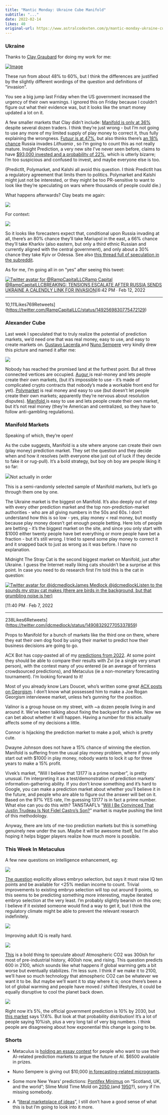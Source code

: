 ```yaml
---
title: "Mantic Monday: Ukraine Cube Manifold"
subtitle: "..."
date: 2022-02-14
likes: 40
original-url: https://www.astralcodexten.com/p/mantic-monday-ukraine-cube-manifold
---
```

### Ukraine

Thanks to [Clay Graubard](https://twitter.com/ClayGraubard/status/1491759547291156481) for doing my work for me:

[![Image](https://substackcdn.com/image/fetch/w_1456,c_limit,f_auto,q_auto:good,fl_progressive:steep/https%3A%2F%2Fbucketeer-e05bbc84-baa3-437e-9518-adb32be77984.s3.amazonaws.com%2Fpublic%2Fimages%2Fe11f21bb-303f-4754-aadb-6d53ceb1e861_1998x1957.jpeg)](https://substackcdn.com/image/fetch/f_auto,q_auto:good,fl_progressive:steep/https%3A%2F%2Fbucketeer-e05bbc84-baa3-437e-9518-adb32be77984.s3.amazonaws.com%2Fpublic%2Fimages%2Fe11f21bb-303f-4754-aadb-6d53ceb1e861_1998x1957.jpeg)

These run from about 48% to 60%, but I think the differences are justified by the slightly different wordings of the question and definitions of “invasion”.

You see a big jump last Friday when the US government increased the urgency of their own warnings. I ignored this on Friday because I couldn’t figure out what their evidence was, but it looks like the smart money updated a lot on it.

A few smaller markets that Clay didn’t include: [Manifold is only at 36%](https://manifold.markets/Duncan/will-russia-invade-ukraine-before-t) despite several dozen traders. I think they’re just wrong - but I’m not going to use any more of my limited supply of play money to correct it, thus fully explaining the wrongness. [Futuur is at 47%](https://futuur.com/q/149987/will-russia-invade-ukrainian-territory-by-the-end-of-june), but also thinks there’s [an 18% chance](https://futuur.com/q/146595/will-russia-annex-any-part-of-the-lithuanian-territory-by-the-end-of-2022) Russia invades _Lithuania_ , so I’m going to count this as not really mature. Insight Prediction, a very new site I’ve never seen before, claims to have [$93,000 invested and a probability of 22%](https://insightprediction.codebnb.me/markets/129), which is utterly bizarre; I’m too suspicious and confused to invest, and maybe everyone else is too.

(PredictIt, Polymarket, and Kalshi all avoid this question. I think PredictIt has a regulatory agreement that limits them to politics. Polymarket and Kalshi might just not be interested, or they might be too PR-sensitive to want to look like they’re speculating on wars where thousands of people could die.)

What happens afterwards? Clay beats me again:

[![](https://substackcdn.com/image/fetch/w_1456,c_limit,f_auto,q_auto:good,fl_progressive:steep/https%3A%2F%2Fbucketeer-e05bbc84-baa3-437e-9518-adb32be77984.s3.amazonaws.com%2Fpublic%2Fimages%2F983ebd4c-28ea-48f8-9125-6ab8d9096d6d_511x310.png)](https://substackcdn.com/image/fetch/f_auto,q_auto:good,fl_progressive:steep/https%3A%2F%2Fbucketeer-e05bbc84-baa3-437e-9518-adb32be77984.s3.amazonaws.com%2Fpublic%2Fimages%2F983ebd4c-28ea-48f8-9125-6ab8d9096d6d_511x310.png)

For context:

[![](https://substackcdn.com/image/fetch/w_1456,c_limit,f_auto,q_auto:good,fl_progressive:steep/https%3A%2F%2Fbucketeer-e05bbc84-baa3-437e-9518-adb32be77984.s3.amazonaws.com%2Fpublic%2Fimages%2Fd76dd820-af14-4644-84f7-e4810e4e669e_410x289.png)](https://substackcdn.com/image/fetch/f_auto,q_auto:good,fl_progressive:steep/https%3A%2F%2Fbucketeer-e05bbc84-baa3-437e-9518-adb32be77984.s3.amazonaws.com%2Fpublic%2Fimages%2Fd76dd820-af14-4644-84f7-e4810e4e669e_410x289.png)

So it looks like forecasters expect that, conditional upon Russia invading at all, there’s an 80% chance they’ll take Mariupol in the east, a 66% chance they’ll take Kharkiv (also eastern, but only a third ethnic Russian and currently aligned with the central government), and only about a 30% chance they take Kyiv or Odessa. See also [this thread full of speculation in the subreddit](https://www.reddit.com/r/slatestarcodex/comments/sru30j/what_will_happen_if_russia_invades_ukraine/).

As for me, I’m going all in on “yes” after seeing this tweet:

[![Twitter avatar for @RampCapitalLLC](https://substackcdn.com/image/twitter_name/w_96/RampCapitalLLC.jpg)Ramp Capital @RampCapitalLLCBREAKING: TENSIONS ESCALATE AFTER RUSSIA SENDS UKRAINE A CALENDLY LINK FOR INVASION](https://twitter.com/RampCapitalLLC/status/1492569830775472129)[6:42 PM ∙ Feb 12, 2022

* * *

10,111Likes769Retweets](https://twitter.com/RampCapitalLLC/status/1492569830775472129)

### Alexander Cube

Last week I speculated that to truly realize the potential of prediction markets, we’d need one that was real money, easy to use, and easy to create markets on. [Gustavo Lacerda ](https://twitter.com/gusl/status/1491135346431901697)and [Nuno Sempere](https://twitter.com/NunoSempere/status/1491160480706031616) very kindly drew this picture and named it after me:

[![](https://substackcdn.com/image/fetch/w_1456,c_limit,f_auto,q_auto:good,fl_progressive:steep/https%3A%2F%2Fbucketeer-e05bbc84-baa3-437e-9518-adb32be77984.s3.amazonaws.com%2Fpublic%2Fimages%2F851b95c2-a103-43fc-8e6f-339468fa1469_485x320.png)](https://substackcdn.com/image/fetch/f_auto,q_auto:good,fl_progressive:steep/https%3A%2F%2Fbucketeer-e05bbc84-baa3-437e-9518-adb32be77984.s3.amazonaws.com%2Fpublic%2Fimages%2F851b95c2-a103-43fc-8e6f-339468fa1469_485x320.png)

Nobody has reached the promised land at the furthest point. But all three connected vertices are occupied. [Augur ](https://augur.net/)is real-money and lets people create their own markets, (but it’s impossible to use - it’s made of complicated crypto contracts that nobody’s made a workable front end for yet). [Polymarket](https://polymarket.com/) is real money and easy to use (but doesn’t let people create their own markets; apparently they’re nervous about resolution disputes). [Manifold ](https://manifold.markets/home)is easy to use and lets people create their own market, but it’s not real money (they’re American and centralized, so they have to follow anti-gambling regulations). 

### Manifold Markets

Speaking of which, they’re open!

As the cube suggests, Manifold is a site where anyone can create their own (play money) prediction market. They set the question and they decide when and how it resolves (with everyone else just out of luck if they decide to fake it or rug-pull). It’s a bold strategy, but boy oh boy are people liking it so far:

[![](https://substackcdn.com/image/fetch/w_1456,c_limit,f_auto,q_auto:good,fl_progressive:steep/https%3A%2F%2Fbucketeer-e05bbc84-baa3-437e-9518-adb32be77984.s3.amazonaws.com%2Fpublic%2Fimages%2Fcba2cb25-7980-446d-8050-499c35c4e56f_919x1017.png)](https://substackcdn.com/image/fetch/f_auto,q_auto:good,fl_progressive:steep/https%3A%2F%2Fbucketeer-e05bbc84-baa3-437e-9518-adb32be77984.s3.amazonaws.com%2Fpublic%2Fimages%2Fcba2cb25-7980-446d-8050-499c35c4e56f_919x1017.png)Not actually in order

This is a semi-randomly selected sample of Manifold markets, but let’s go through them one by one.

The Ukraine market is the biggest on Manifold. It’s also deeply out of step with every other prediction market and the top non-prediction-market authorities - who are all giving numbers in the 50s and 60s. I don’t understand how this is so low - yes, play money < real money, but mostly because play money doesn’t get enough people betting. Here lots of people are betting - it’s the biggest market on the site, and since you only start with $1000 either twenty people have bet everything or more people have bet a fraction - but it’s still wrong. I tried to spend some play money to correct it and it snapped back to just as wrong as it was before. I have no explanation.

Midnight The Stray Cat is the second biggest market on Manifold, just after Ukraine. I guess the Internet really liking cats shouldn’t be a surprise at this point. In case you need to do research first I’m told this is the cat in question:

[![Twitter avatar for @jdcmedlock](https://substackcdn.com/image/twitter_name/w_96/jdcmedlock.jpg)James Medlock @jdcmedlockListen to the sounds my stray cat makes (there are birds in the background, but that grumbling noise is her) ](https://twitter.com/jdcmedlock/status/1490832927705337859)

[11:40 PM ∙ Feb 7, 2022

* * *

238Likes6Retweets](https://twitter.com/jdcmedlock/status/1490832927705337859)

Props to Manifold for a bunch of markets like the third one on there, where they eat their own dog food by using their market to predict how their business decisions are going to go.

ACX Bot has copy-pasted all of my [predictions from 2022](https://astralcodexten.substack.com/p/predictions-for-2022-contest). At some point they should be able to compare their results with Zvi (ie a single very smart person), with the contest many of you entered (ie an average of formless crowdsourced predictions), and Metaculus (ie a non-monetary forecasting tournament). I’m looking forward to it!

Most of you already know Lars Doucet, who’s written some great [ACX posts on Georgism](https://astralcodexten.substack.com/p/your-book-review-progress-and-poverty). I don’t know what possessed him to make a Joe Rogan Georgism interviewee market, unless he’s gunning for the position.

Valinor is a group house on my street, with ~a dozen people living in and around it. We’ve been talking about fixing the backyard for a while. Now we can bet about whether it will happen. Having a number for this actually affects some of my decisions a little.

Connor is hijacking the prediction market to make a poll, which is pretty cute.

Dwayne Johnson does not have a 15% chance of winning the election. Manifold is suffering from the usual play money problem, where if you only start out with $1000 in play money, nobody wants to lock it up for three years to make a 15% profit.

Vivek’s market, “Will I believe that 13177 is a prime number”, is pretty unusual. I’m interpreting it as a test/demonstration of prediction markets’ information-gathering ability. If you don’t know something and it’s hard to Google, you can make a prediction market about whether you’ll believe it in the future, and people who are able to figure out the answer will bet on it. Based on the 97% YES rate, I’m guessing 13177 is in fact a prime number. What else can you do this with? TANSTAAFL’s “[Will I Be Convinced That Justin Trudeau Is Not Fidel Castro’s Son?](https://manifold.markets/KarlC/will-i-be-convinced-that-justin-tru)” market is maybe pushing the limit of this methodology.

Anyway, there are lots of me-too prediction markets but this is something genuinely new under the sun. Maybe it will be awesome itself, but I’m also hoping it helps bigger players realize how much more is possible.

### This Week In Metaculus

A few new questions on intelligence enhancement, eg:

[![](https://substackcdn.com/image/fetch/w_1456,c_limit,f_auto,q_auto:good,fl_progressive:steep/https%3A%2F%2Fbucketeer-e05bbc84-baa3-437e-9518-adb32be77984.s3.amazonaws.com%2Fpublic%2Fimages%2Fca419ec2-7b91-44cd-80b0-2aad1baa4c2f_766x166.png)](https://substackcdn.com/image/fetch/f_auto,q_auto:good,fl_progressive:steep/https%3A%2F%2Fbucketeer-e05bbc84-baa3-437e-9518-adb32be77984.s3.amazonaws.com%2Fpublic%2Fimages%2Fca419ec2-7b91-44cd-80b0-2aad1baa4c2f_766x166.png)

[The question](https://www.metaculus.com/questions/8515/by-2050-genetic-engineering-to-raise-iq/) explicitly allows embryo selection, but says it must raise IQ ten points and be available for <25% median income to count. Trivial improvements to existing embryo selection will top out around 9 points, so this seems to be predicting something more interesting, maybe iterated embryo selection at the very least. I’m probably slightly bearish on this one; I believe if it existed someone would find a way to get it, but I think the regulatory climate might be able to prevent the relevant research indefinitely.

[![](https://substackcdn.com/image/fetch/w_1456,c_limit,f_auto,q_auto:good,fl_progressive:steep/https%3A%2F%2Fbucketeer-e05bbc84-baa3-437e-9518-adb32be77984.s3.amazonaws.com%2Fpublic%2Fimages%2F1ff4f28d-1901-45f2-85bc-8f1c2120ecd1_770x187.png)](https://substackcdn.com/image/fetch/f_auto,q_auto:good,fl_progressive:steep/https%3A%2F%2Fbucketeer-e05bbc84-baa3-437e-9518-adb32be77984.s3.amazonaws.com%2Fpublic%2Fimages%2F1ff4f28d-1901-45f2-85bc-8f1c2120ecd1_770x187.png)

Improving adult IQ is really hard.

[![](https://substackcdn.com/image/fetch/w_1456,c_limit,f_auto,q_auto:good,fl_progressive:steep/https%3A%2F%2Fbucketeer-e05bbc84-baa3-437e-9518-adb32be77984.s3.amazonaws.com%2Fpublic%2Fimages%2F80e3383c-6f68-412a-ac90-ca63236bdb10_769x167.png)](https://substackcdn.com/image/fetch/f_auto,q_auto:good,fl_progressive:steep/https%3A%2F%2Fbucketeer-e05bbc84-baa3-437e-9518-adb32be77984.s3.amazonaws.com%2Fpublic%2Fimages%2F80e3383c-6f68-412a-ac90-ca63236bdb10_769x167.png)

[This](https://www.metaculus.com/questions/7801/co2-in-atmosphere-in-2100/) is a bold thing to speculate about! Atmospheric CO2 was 300ish for most of pre-industrial history, 400ish now, and rising. This question predicts 600 in 2100, which sounds like what happens if global warming gets a bit worse but eventually stabilizes. I’m less sure. I think if we make it to 2100, we’ll have so much technology that atmospheric CO2 can be whatever we want it to be. But maybe we’ll want it to stay where it is; once there’s been a lot of global warming and people have moved / shifted lifestyles, it could be equally disruptive to cool the planet back down. 

[![](https://substackcdn.com/image/fetch/w_1456,c_limit,f_auto,q_auto:good,fl_progressive:steep/https%3A%2F%2Fbucketeer-e05bbc84-baa3-437e-9518-adb32be77984.s3.amazonaws.com%2Fpublic%2Fimages%2F976d1b66-daee-43d1-948a-500e77ac5a2f_764x164.png)](https://substackcdn.com/image/fetch/f_auto,q_auto:good,fl_progressive:steep/https%3A%2F%2Fbucketeer-e05bbc84-baa3-437e-9518-adb32be77984.s3.amazonaws.com%2Fpublic%2Fimages%2F976d1b66-daee-43d1-948a-500e77ac5a2f_764x164.png)

Right now it’s 5%, the official government prediction is 10% by 2030, but [this market](https://www.metaculus.com/questions/7932/percentage-of-us-solar-energy-in-2030/) says 17.6%. But look at that probability distribution! It’s a lot of people saying 10%ish, plus a very long tail of very big numbers. I think people are disagreeing about how exponential this change is going to be.

### Shorts

  * Metaculus is [holding an essay contest](https://www.lesswrong.com/posts/j5shgF5LJC75GoXrt/metaculus-launches-contest-for-essays-with-quantitative) for people who want to use their AI-related prediction markets to argue the future of AI. $6500 available in prizes.

  * Nuno Sempere is giving out $10,000 [in forecasting-related microgrants](https://forum.effectivealtruism.org/posts/oqFa8obfyEmvD79Jn/we-are-giving-usd10k-as-forecasting-micro-grants).

  * Some more New Years’ predictions: [Pontifex Minimus](https://pontifex.substack.com/p/predictions-for-2022) on “Scotland, UK, and the world”; Slime Mold Time Mold on [2050 ](https://slimemoldtimemold.com/2022/01/01/predictions-for-2050/)(and [1950](https://slimemoldtimemold.com/2022/02/01/predictions-for-1950/)?), sorry if I’m missing somebody.

  * A “[literal marketplace of ideas](https://ideamarket.io/)”, I still don’t have a good sense of what this is but I’m going to look into it more.



